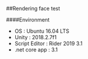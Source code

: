 ##Rendering face test

####Environment
- OS : Ubuntu 16.04 LTS
- Unity : 2018.2.7f1
- Script Editor : Rider 2019 3.1
- .net core app : 3.1